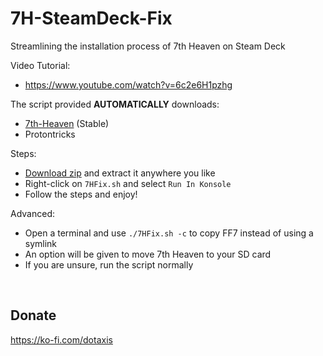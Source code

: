 # 7H-SteamDeck-Fix
Streamlining the installation process of 7th Heaven on Steam Deck

Video Tutorial:
* https://www.youtube.com/watch?v=6c2e6H1pzhg

The script provided **AUTOMATICALLY** downloads:
* [7th-Heaven](https://github.com/tsunamods-codes/7th-Heaven/releases/) (Stable)
* Protontricks

Steps:
* [Download zip](https://github.com/dotaxis/7H-SteamDeck-Fix/archive/refs/heads/main.zip) and extract it anywhere you like
* Right-click on `7HFix.sh` and select `Run In Konsole`
* Follow the steps and enjoy!

Advanced:
* Open a terminal and use `./7HFix.sh -c` to copy FF7 instead of using a symlink
* An option will be given to move 7th Heaven to your SD card
* If you are unsure, run the script normally

<br>

## Donate
https://ko-fi.com/dotaxis

